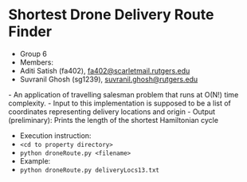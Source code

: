 # Shortest Drone Delivery Route Finder
- Group 6
- Members:
- Aditi Satish (fa402), fa402@scarletmail.rutgers.edu
- Suvranil Ghosh (sg1239), suvranil.ghosh@rutgers.edu
<p></p>
- An application of travelling salesman problem that runs at O(N!) time complexity.
- Input to this implementation is supposed to be a list of coordinates representing delivery locations and origin
- Output (preliminary): Prints the length of the shortest Hamiltonian cycle

- Execution instruction:
- `<cd to property directory>`
- `python droneRoute.py <filename>`
- Example:
- `python droneRoute.py deliveryLocs13.txt`
